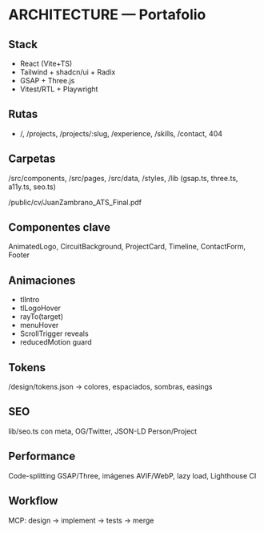 # ARCHITECTURE — Portafolio

## Stack
- React (Vite+TS)
- Tailwind + shadcn/ui + Radix
- GSAP + Three.js
- Vitest/RTL + Playwright

## Rutas
- /, /projects, /projects/:slug, /experience, /skills, /contact, 404

## Carpetas
/src/components, /src/pages, /src/data, /styles, /lib (gsap.ts, three.ts, a11y.ts, seo.ts)

/public/cv/JuanZambrano_ATS_Final.pdf

## Componentes clave
AnimatedLogo, CircuitBackground, ProjectCard, Timeline, ContactForm, Footer

## Animaciones
- tlIntro
- tlLogoHover
- rayTo(target)
- menuHover
- ScrollTrigger reveals
- reducedMotion guard

## Tokens
/design/tokens.json → colores, espaciados, sombras, easings

## SEO
lib/seo.ts con meta, OG/Twitter, JSON-LD Person/Project

## Performance
Code-splitting GSAP/Three, imágenes AVIF/WebP, lazy load, Lighthouse CI

## Workflow
MCP: design → implement → tests → merge